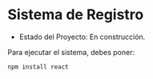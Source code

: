 <h1> Sistema de Registro </h1>

- Estado del Proyecto: En construcción. 

Para ejecutar el sistema, debes poner:

`npm install react`  
